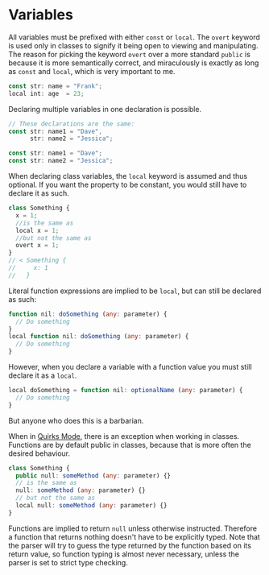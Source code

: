 # Variables
All variables must be prefixed with either `const` or `local`. The `overt` keyword is used only in classes to signify it being open to viewing and manipulating. The reason for picking the keyword `overt` over a more standard `public` is because it is more semantically correct, and miraculously is exactly as long as `const` and `local`, which is very important to me.
```ts
const str: name = "Frank";
local int: age  = 23;
```
Declaring multiple variables in one declaration is possible.
```ts
// These declarations are the same:
const str: name1 = "Dave",
      str: name2 = "Jessica";

const str: name1 = "Dave";
const str: name2 = "Jessica";
```
When declaring class variables, the `local` keyword is assumed and thus optional. If you want the property to be constant, you would still have to declare it as such.
```ts
class Something {
  x = 1;
  //is the same as
  local x = 1;
  //but not the same as
  overt x = 1;
}
// < Something {
//     x: 1
//   }
```
Literal function expressions are implied to be `local`, but can still be declared as such:
```ts
function nil: doSomething (any: parameter) {
  // Do something
}
local function nil: doSomething (any: parameter) {
  // Do something
}
```
However, when you declare a variable with a function value you must still declare it as a `local`.
```ts
local doSomething = function nil: optionalName (any: parameter) {
  // Do something
}
```
But anyone who does this is a barbarian.

When in [Quirks Mode](./QuirksMode), there is an exception when working in classes. Functions are by default public in classes, because that is more often the desired behaviour.
```ts
class Something {
  public null: someMethod (any: parameter) {}
  // is the same as
  null: someMethod (any: parameter) {}
  // but not the same as
  local null: someMethod (any: parameter) {}
}
```
Functions are implied to return `null` unless otherwise instructed. Therefore a function that returns nothing doesn't have to be explicitly typed. Note that the parser will try to guess the type returned by the function based on its return value, so function typing is almost never necessary, unless the parser is set to strict type checking.